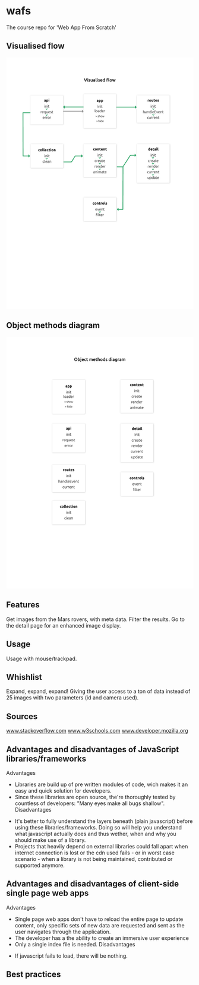 # wafs
The course repo for 'Web App From Scratch'

## Visualised flow
![alt text](https://github.com/StijnHoeks/wafs/blob/master/app/static/img/visualised_flow.jpg)

## Object methods diagram
![alt text](https://github.com/StijnHoeks/wafs/blob/master/app/static/img/object_methods_diagram.jpg)

## Features
Get images from the Mars rovers, with meta data. Filter the results. Go to the detail page for an enhanced image display.

## Usage
Usage with mouse/trackpad.

## Whishlist
Expand, expand, expand! Giving the user access to a ton of data instead of 25 images with two parameters (id and camera used).

## Sources
www.stackoverflow.com
www.w3schools.com
www.developer.mozilla.org

## Advantages and disadvantages of JavaScript libraries/frameworks
Advantages
+ Libraries are build up of pre written modules of code, wich makes it an easy and quick solution for developers.
+ Since these libraries are open source, the're thoroughly tested by countless of developers: "Many eyes make all bugs shallow".
Disadvantages
- It's better to fully understand the layers beneath (plain javascript) before using these libraries/frameworks. Doing so will help you understand what javascript actually does and thus wether, when and why you should make use of a library.
- Projects that heavily depend on external libraries could fall apart when internet connection is lost or the cdn used fails - or in worst case scenario - when a library is not being maintained, contributed or supported anymore.

## Advantages and disadvantages of client-side single page web apps
Advantages
+ Single page web apps don't have to reload the entire page to update content, only specific sets of new data are requested and sent as the user navigates through the application.
+ The developer has a the ability to create an immersive user experience
+ Only a single index file is needed.
Disadvantages
- If javascript fails to load, there will be nothing.

## Best practices

